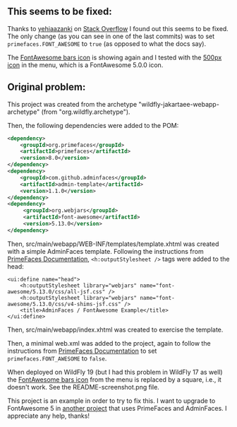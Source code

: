 ## This seems to be fixed:

Thanks to [yehiaazanki](https://stackoverflow.com/users/3193819/yehiaazanki) on [Stack Overflow](https://stackoverflow.com/questions/68200189/using-fontawesome-5-15-0-with-primefaces-8-0) I found out this seems to be fixed. The only change (as you can see in one of the last commits) was to set `primefaces.FONT_AWESOME` to `true` (as opposed to what the docs say).

The [FontAwesome bars icon](https://fontawesome.com/icons/bars?style=solid) is showing again and I tested with the [500px icon](https://fontawesome.com/v5.15/icons/500px?style=brands) in the menu, which is a FontAwesome 5.0.0 icon.

## Original problem:

This project was created from the archetype "wildfly-jakartaee-webapp-archetype" (from "org.wildfly.archetype").

Then, the following dependencies were added to the POM:

```xml
<dependency>
	<groupId>org.primefaces</groupId>
	<artifactId>primefaces</artifactId>
	<version>8.0</version>
</dependency>
<dependency>
	<groupId>com.github.adminfaces</groupId>
	<artifactId>admin-template</artifactId>
	<version>1.1.0</version>
</dependency>
<dependency>
     <groupId>org.webjars</groupId>
     <artifactId>font-awesome</artifactId>
     <version>5.13.0</version>
</dependency>
```

Then, src/main/webapp/WEB-INF/templates/template.xhtml was created with a simple AdminFaces template. Following the instructions from [PrimeFaces Documentation](https://primefaces.github.io/primefaces/8_0/#/core/fonticons), `<h:outputStylesheet />` tags were added to the head:

```xhtml
<ui:define name="head">
	<h:outputStylesheet library="webjars" name="font-awesome/5.13.0/css/all-jsf.css" />
	<h:outputStylesheet library="webjars" name="font-awesome/5.13.0/css/v4-shims-jsf.css" />
    <title>AdminFaces / FontAwesome Example</title>
</ui:define>
```

Then, src/main/webapp/index.xhtml was created to exercise the template.

Then, a minimal web.xml was added to the project, again to follow the instructions from [PrimeFaces Documentation](https://primefaces.github.io/primefaces/8_0/#/core/fonticons) to set `primefaces.FONT_AWESOME` to `false`.

When deployed on WildFly 19 (but I had this problem in WildFly 17 as well) the [FontAwesome bars icon](https://fontawesome.com/icons/bars?style=solid) from the menu is replaced by a square, i.e., it doesn't work. See the README-screenshot.png file.

This project is an example in order to try to fix this. I want to upgrade to FontAwesome 5 in [another project](https://github.com/dwws-ufes/marvin) that uses PrimeFaces and AdminFaces. I appreciate any help, thanks!
